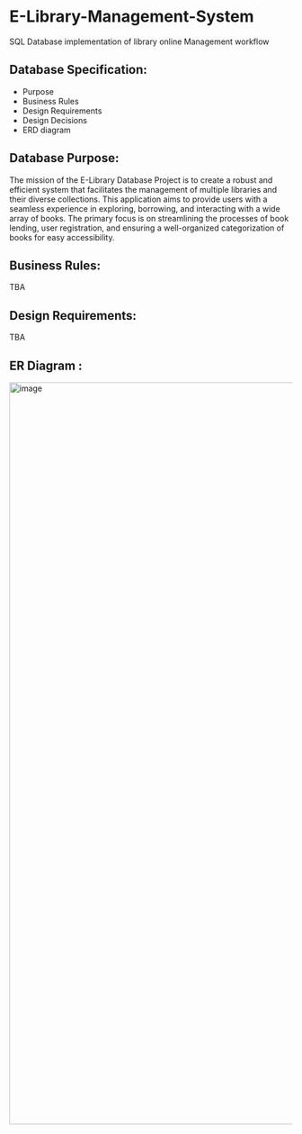 # E-Library-Management-System

SQL Database implementation of library online Management workflow

## Database Specification:

- Purpose
- Business Rules
- Design Requirements
- Design Decisions
- ERD diagram

## Database Purpose:

The mission of the E-Library Database Project is to create a robust and efficient system that facilitates the management of multiple libraries and their diverse collections. 
This application aims to provide users with a seamless experience in exploring, borrowing, and interacting with a wide array of books. 
The primary focus is on streamlining the processes of book lending, user registration, and ensuring a well-organized categorization of books for easy accessibility.

## Business Rules:
TBA

## Design Requirements:
TBA

## ER Diagram :

<img width="1318" alt="image" src="https://github.com/Cakurniawan/pacmann-sql/assets/39789775/59170922-12b8-4f6c-a8f7-9f24eb51bdb0">
